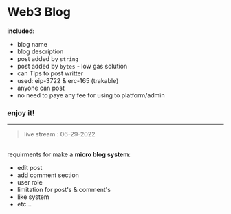 # Web3 Blog
**included:**
- blog name
- blog description
- post added by `string`
- post added by `bytes` - low gas solution
- can Tips to post writter
- used: eip-3722 & erc-165 (trakable)
- anyone can post
- no need to paye any fee for using to platform/admin

### enjoy it!

---
> live stream : 06-29-2022

##
requirments for make a **micro blog system**:
- edit post
- add comment section
- user role
- limitation for post's & comment's
- like system
- etc...
